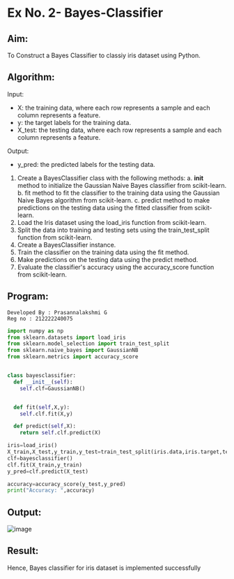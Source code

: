 # Ex No. 2- Bayes-Classifier
## Aim:
To Construct a Bayes Classifier to classiy iris dataset using Python.
## Algorithm:
Input: 
- X: the training data, where each row represents a sample and each column represents a feature.
- y: the target labels for the training data.
- X_test: the testing data, where each row represents a sample and each column represents a feature.

Output:
- y_pred: the predicted labels for the testing data.

1. Create a BayesClassifier class with the following methods:
   a. __init__ method to initialize the Gaussian Naive Bayes classifier from scikit-learn.
   b. fit method to fit the classifier to the training data using the Gaussian Naive Bayes algorithm from scikit-learn.
   c. predict method to make predictions on the testing data using the fitted classifier from scikit-learn.
2. Load the Iris dataset using the load_iris function from scikit-learn.
3. Split the data into training and testing sets using the train_test_split function from scikit-learn.
4. Create a BayesClassifier instance.
5. Train the classifier on the training data using the fit method.
6. Make predictions on the testing data using the predict method.
7. Evaluate the classifier's accuracy using the accuracy_score function from scikit-learn.

## Program:
```
Developed By : Prasannalakshmi G
Reg no : 212222240075
```
```python
import numpy as np
from sklearn.datasets import load_iris
from sklearn.model_selection import train_test_split
from sklearn.naive_bayes import GaussianNB
from sklearn.metrics import accuracy_score


class bayesclassifier:
  def __init__(self):
    self.clf=GaussianNB()


  def fit(self,X,y):
    self.clf.fit(X,y)

  def predict(self,X):
    return self.clf.predict(X)

iris=load_iris()
X_train,X_test,y_train,y_test=train_test_split(iris.data,iris.target,test_size=0.3,random_state=38)
clf=bayesclassifier()
clf.fit(X_train,y_train)
y_pred=clf.predict(X_test)

accuracy=accuracy_score(y_test,y_pred)
print("Accuracy: ",accuracy)
```

## Output:
![image](https://github.com/Prasannalakshmiganesan/Bayes-Classifier/assets/118610231/f6f3c8a6-d265-4f2e-92a8-2ec333e9e7b2)

## Result:
Hence, Bayes classifier for iris dataset is implemented successfully



